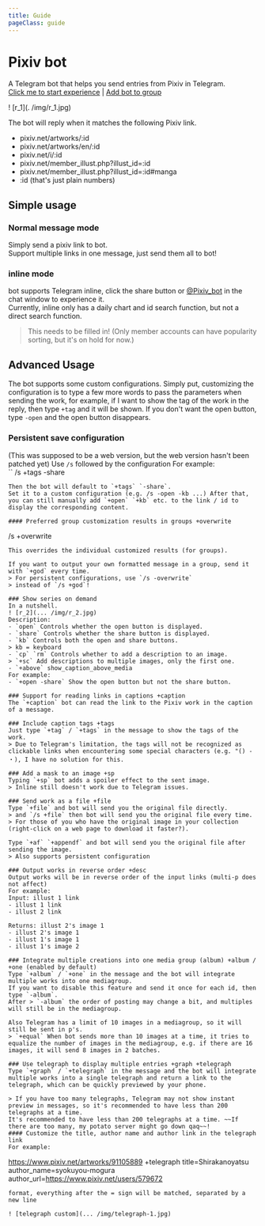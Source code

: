 ```yaml
---
title: Guide
pageClass: guide
---
```

# Pixiv bot
A Telegram bot that helps you send entries from Pixiv in Telegram.  
[Click me to start experience](tg://resolve?domain=pixiv_bot&start=67953985) | [Add bot to group](tg://resolve?domain=Pixiv_bot&startgroup=s)  

 
! [r_1](. /img/r_1.jpg)  


The bot will reply when it matches the following Pixiv link.
- pixiv.net/artworks/:id
- pixiv.net/artworks/en/:id
- pixiv.net/i/:id
- pixiv.net/member_illust.php?illust_id=:id
- pixiv.net/member_illust.php?illust_id=:id#manga
- :id (that's just plain numbers)

## Simple usage
### Normal message mode
Simply send a pixiv link to bot.  
Support multiple links in one message, just send them all to bot!

### inline mode
bot supports Telegram inline, click the share button or [@Pixiv_bot](https://t.me/Pixiv_bot) in the chat window to experience it.  
Currently, inline only has a daily chart and id search function, but not a direct search function.

> This needs to be filled in! (Only member accounts can have popularity sorting, but it's on hold for now.)

## Advanced Usage
The bot supports some custom configurations.
Simply put, customizing the configuration is to type a few more words to pass the parameters when sending the work, for example, if I want to show the tag of the work in the reply, then type `+tag` and it will be shown.
If you don't want the open button, type `-open` and the open button disappears.

### Persistent save configuration
(This was supposed to be a web version, but the web version hasn't been patched yet)
Use `/s` followed by the configuration
For example:  
``
/s +tags -share
```
Then the bot will default to `+tags` `-share`.
Set it to a custom configuration (e.g. /s -open -kb ...) After that, you can still manually add `+open` `+kb` etc. to the link / id to display the corresponding content.

#### Preferred group customization results in groups +overwrite
```
/s +overwrite
```
This overrides the individual customized results (for groups).

If you want to output your own formatted message in a group, send it with `+god` every time.
> For persistent configurations, use `/s -overwrite`
> instead of `/s +god`!

### Show series on demand
In a nutshell.  
! [r_2](... /img/r_2.jpg)  
Description:  
- `open` Controls whether the open button is displayed.
- `share` Controls whether the share button is displayed.
- `kb` Controls both the open and share buttons.
> kb = keyboard
- `cp` `rm` Controls whether to add a description to an image.
> `+sc` Add descriptions to multiple images, only the first one.
- `+above` show_caption_above_media
For example:  
- `+open -share` Show the open button but not the share button.

### Support for reading links in captions +caption
The `+caption` bot can read the link to the Pixiv work in the caption of a message.

### Include caption tags +tags
Just type `+tag` / `+tags` in the message to show the tags of the work.
> Due to Telegram's limitation, the tags will not be recognized as clickable links when encountering some special characters (e.g. "() - ・), I have no solution for this.

### Add a mask to an image +sp
Typing `+sp` bot adds a spoiler effect to the sent image.
> Inline still doesn't work due to Telegram issues.

### Send work as a file +file
Type `+file` and bot will send you the original file directly.
> and `/s +file` then bot will send you the original file every time.
> For those of you who have the original image in your collection (right-click on a web page to download it faster?).

Type `+af` `+appendf` and bot will send you the original file after sending the image.
> Also supports persistent configuration

### Output works in reverse order +desc
Output works will be in reverse order of the input links (multi-p does not affect)
For example:  
Input: illust 1 link  
- illust 1 link
- illust 2 link

Returns: illust 2's image 1  
- illust 2's image 1
- illust 1's image 1
- illust 1's image 2

### Integrate multiple creations into one media group (album) +album / +one (enabled by default)
Type `+album` / `+one` in the message and the bot will integrate multiple works into one mediagroup.  
If you want to disable this feature and send it once for each id, then type `-album`.
After > `-album` the order of posting may change a bit, and multiples will still be in the mediagroup.

Also Telegram has a limit of 10 images in a mediagroup, so it will still be sent in p's.
> `+equal` When bot sends more than 10 images at a time, it tries to equalize the number of images in the mediagroup, e.g. if there are 16 images, it will send 8 images in 2 batches.

### Use telegraph to display multiple entries +graph +telegraph
Type `+graph` / `+telegraph` in the message and the bot will integrate multiple works into a single telegraph and return a link to the telegraph, which can be quickly previewed by your phone.

> If you have too many telegraphs, Telegram may not show instant preview in messages, so it's recommended to have less than 200 telegraphs at a time.
It's recommended to have less than 200 telegraphs at a time. ~~If there are too many, my potato server might go down qaq~~!
#### Customize the title, author name and author link in the telegraph link
For example:  

```
https://www.pixiv.net/artworks/91105889 +telegraph
title=Shirakanoyatsu
author_name=syokuyou-mogura
author_url=https://www.pixiv.net/users/579672
```
format, everything after the = sign will be matched, separated by a new line

! [telegraph custom](... /img/telegraph-1.jpg)
